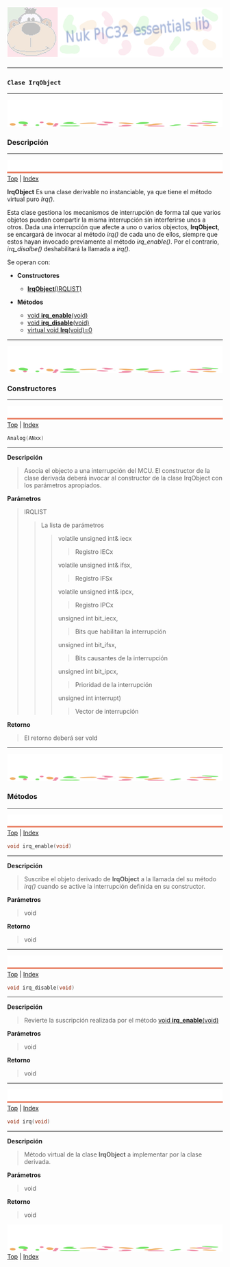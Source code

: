 ![Nuk](img/Nuk-pic-essentials-lib.jpg)
------------------------------------------------------------------------------




------------------------------------------------------------------------------
### **`Clase IrqObject`**




------------------------------------------------------------------------------
![separa](img/Nuk-separa.jpg)
### Descripción








------------------------------------------------------------------------------
![metode](img/Nuk-metode.jpg)
[Top](#TOP) | [Index](Index.md)

**IrqObject** Es una clase derivable no instanciable, ya que tiene el método 
virtual puro *Irq()*.

Esta clase gestiona los mecanismos de interrupción de forma tal que varios 
objetos puedan compartir la misma interrupción sin interferirse unos a otros. 
Dada una interrupción que afecte a uno o varios objectos, **IrqObject**, se 
encargará de invocar al método *irq()* de cada uno de ellos, siempre que estos 
hayan invocado previamente al método *irq_enable()*.
Por el contrario, *irq_disalbe()* deshabilitará la llamada a *irq()*.



 
Se operan con:
* **Constructores**
	* [**IrqObject**(IRQLIST)](#C01)

* **Métodos**
	* [void **irq_enable**(void)](#M01)
	* [void **irq_disable**(void)](M02)
	* [virtual void **Irq**(void)=0](M03)








------------------------------------------------------------------------------
![separa](img/Nuk-separa.jpg)
### Constructores








------------------------------------------------------------------------------
<A name="C01"></A>
![metode](img/Nuk-metode.jpg)
[Top](#TOP) | [Index](Index.md)

```C
Analog(ANxx)
```
------------------------------------------------------------------------------
**Descripción**
> Asocia el objecto a una interrupción del MCU. El constructor de la clase
derivada deberá invocar al constructor de la clase IrqObject con los parámetros 
apropiados.

**Parámetros**
>IRQLIST
>>La lista de parámetros
>>>volatile unsigned int& iecx
>>>>Registro IECx
>>> 
>>>volatile unsigned int& ifsx,
>>>>Registro IFSx
>>> 
>>>volatile unsigned int& ipcx,
>>>>Registro IPCx
>>> 
>>>unsigned int bit_iecx,
>>>>Bits que habilitan la interrupción
>>> 
>>>unsigned int bit_ifsx,
>>>>Bits causantes de la interrupción
>>> 
>>>unsigned int bit_ipcx,
>>>>Prioridad de la interrupción
>>> 
>>>unsigned int interrupt) 
>>>>Vector de interrupción

**Retorno**
>El retorno deberá ser vold









------------------------------------------------------------------------------
![separa](img/Nuk-separa.jpg)
### Métodos








------------------------------------------------------------------------------
<A name="M01"></A>
![metode](img/Nuk-metode.jpg)
[Top](#TOP) | [Index](Index.md)

```C
void irq_enable(void)
```
------------------------------------------------------------------------------
**Descripción**
>Suscribe el objeto derivado de **IrqObject** a la llamada del su método 
*irq()* cuando se active la interrupción definida en su constructor.

**Parámetros**
>void

**Retorno**
>void








------------------------------------------------------------------------------
<A name="M02"></A>
![metode](img/Nuk-metode.jpg)
[Top](#TOP) | [Index](Index.md)

```C
void irq_disable(void)
```
------------------------------------------------------------------------------
**Descripción**
>Revierte la suscripción realizada por el método [void **irq_enable**(void)](#M01) 

**Parámetros**
>void

**Retorno**
>void








------------------------------------------------------------------------------
<A name="M03"></A>
![metode](img/Nuk-metode.jpg)
[Top](#TOP) | [Index](Index.md)

```C
void irq(void)
```
------------------------------------------------------------------------------
**Descripción**
>Método virtual de la clase **IrqObject** a implementar por la clase derivada.

**Parámetros**
>void

**Retorno**
>void








![separa](img/Nuk-separa.jpg)
[Top](#TOP) | [Index](Index.md)



